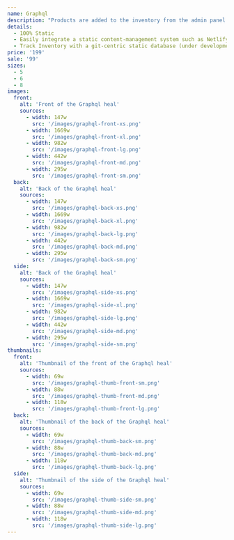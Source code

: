 ```yaml
---
name: Graphql
description: "Products are added to the inventory from the admin panel. You can access this from the gocommerce.com/admin page. Check it out to learn more.\_"
details:
  - 100% Static
  - Easily integrate a static content-management system such as Netlify-CMS
  - Track Inventory with a git-centric static database (under development)
price: '199'
sale: '99'
sizes:
  - 5
  - 6
  - 8
images:
  front:
    alt: 'Front of the Graphql heal'
    sources:
      - width: 147w
        src: '/images/graphql-front-xs.png'
      - width: 1669w
        src: '/images/graphql-front-xl.png'
      - width: 982w
        src: '/images/graphql-front-lg.png'
      - width: 442w
        src: '/images/graphql-front-md.png'
      - width: 295w
        src: '/images/graphql-front-sm.png'
  back:
    alt: 'Back of the Graphql heal'
    sources:
      - width: 147w
        src: '/images/graphql-back-xs.png'
      - width: 1669w
        src: '/images/graphql-back-xl.png'
      - width: 982w
        src: '/images/graphql-back-lg.png'
      - width: 442w
        src: '/images/graphql-back-md.png'
      - width: 295w
        src: '/images/graphql-back-sm.png'
  side:
    alt: 'Back of the Graphql heal'
    sources:
      - width: 147w
        src: '/images/graphql-side-xs.png'
      - width: 1669w
        src: '/images/graphql-side-xl.png'
      - width: 982w
        src: '/images/graphql-side-lg.png'
      - width: 442w
        src: '/images/graphql-side-md.png'
      - width: 295w
        src: '/images/graphql-side-sm.png'
thumbnails:
  front:
    alt: 'Thumbnail of the front of the Graphql heal'
    sources:
      - width: 69w
        src: '/images/graphql-thumb-front-sm.png'
      - width: 88w
        src: '/images/graphql-thumb-front-md.png'
      - width: 118w
        src: '/images/graphql-thumb-front-lg.png'
  back:
    alt: 'Thumbnail of the back of the Graphql heal'
    sources:
      - width: 69w
        src: '/images/graphql-thumb-back-sm.png'
      - width: 88w
        src: '/images/graphql-thumb-back-md.png'
      - width: 118w
        src: '/images/graphql-thumb-back-lg.png'
  side:
    alt: 'Thumbnail of the side of the Graphql heal'
    sources:
      - width: 69w
        src: '/images/graphql-thumb-side-sm.png'
      - width: 88w
        src: '/images/graphql-thumb-side-md.png'
      - width: 118w
        src: '/images/graphql-thumb-side-lg.png'
---
```

